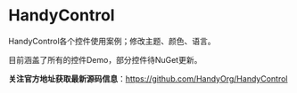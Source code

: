 # HandyControl
HandyControl各个控件使用案例；修改主题、颜色、语言。

目前涵盖了所有的控件Demo，部分控件待NuGet更新。

**关注官方地址获取最新源码信息**：https://github.com/HandyOrg/HandyControl



